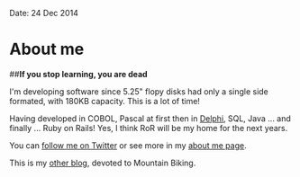 Date: 24 Dec 2014

# About me

##__If you stop learning, you are dead__

I'm developing software since 5.25" flopy disks had only a single side formated, with 180KB capacity. This is a lot of time!

Having developed in COBOL, Pascal at first then in [Delphi](http://www.embarcadero.com/products/delphi), SQL, Java ... and finally ... Ruby on Rails! Yes, I think RoR will be my home for the next years.

You can [follow me on Twitter](http://twitter.com/tiagoameller) or see more in my [about me page](http://about.me/tiagoameller).

This is my [other blog](www.tiagobtt.com), devoted to Mountain Biking.


